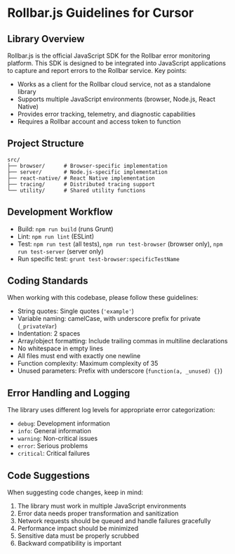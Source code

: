 # Rollbar.js Guidelines for Cursor

## Library Overview

Rollbar.js is the official JavaScript SDK for the Rollbar error monitoring platform. This SDK is designed to be integrated into JavaScript applications to capture and report errors to the Rollbar service. Key points:

- Works as a client for the Rollbar cloud service, not as a standalone library
- Supports multiple JavaScript environments (browser, Node.js, React Native)
- Provides error tracking, telemetry, and diagnostic capabilities
- Requires a Rollbar account and access token to function

## Project Structure

```
src/
├── browser/      # Browser-specific implementation
├── server/       # Node.js-specific implementation
├── react-native/ # React Native implementation
├── tracing/      # Distributed tracing support
└── utility/      # Shared utility functions
```

## Development Workflow

- Build: `npm run build` (runs Grunt)
- Lint: `npm run lint` (ESLint)
- Test: `npm run test` (all tests), `npm run test-browser` (browser only), `npm run test-server` (server only)
- Run specific test: `grunt test-browser:specificTestName`

## Coding Standards

When working with this codebase, please follow these guidelines:

- String quotes: Single quotes (`'example'`)
- Variable naming: camelCase, with underscore prefix for private (`_privateVar`)
- Indentation: 2 spaces
- Array/object formatting: Include trailing commas in multiline declarations
- No whitespace in empty lines
- All files must end with exactly one newline
- Function complexity: Maximum complexity of 35
- Unused parameters: Prefix with underscore (`function(a, _unused) {}`)

## Error Handling and Logging

The library uses different log levels for appropriate error categorization:
- `debug`: Development information
- `info`: General information
- `warning`: Non-critical issues
- `error`: Serious problems
- `critical`: Critical failures

## Code Suggestions

When suggesting code changes, keep in mind:

1. The library must work in multiple JavaScript environments
2. Error data needs proper transformation and sanitization
3. Network requests should be queued and handle failures gracefully
4. Performance impact should be minimized
5. Sensitive data must be properly scrubbed 
6. Backward compatibility is important